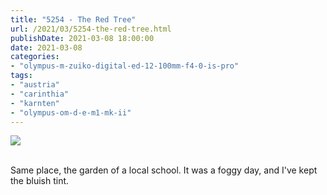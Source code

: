 ```yaml
---
title: "5254 - The Red Tree"
url: /2021/03/5254-the-red-tree.html
publishDate: 2021-03-08 18:00:00
date: 2021-03-08
categories:
- "olympus-m-zuiko-digital-ed-12-100mm-f4-0-is-pro"
tags:
- "austria"
- "carinthia"
- "karnten"
- "olympus-om-d-e-m1-mk-ii"
---
```

<div class="container">
<div class="center"><a target="_blank" href="https://d25zfm9zpd7gm5.cloudfront.net/1200x1200/2018/20181020_084441_lr.jpg"><img class="webfeedsFeaturedVisual" src="https://d25zfm9zpd7gm5.cloudfront.net/0600x0600/2018/20181020_084441_lr.jpg" /></a></div>
</div>
<br />

Same place, the garden of a local school. It was a foggy
day, and I've kept the bluish tint.

